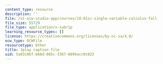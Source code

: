 ```yaml
---
content_type: resource
description: ''
file: /ol-ocw-studio-app/courses/18-01sc-single-variable-calculus-fall-2010/5a03c0bfb68d065c33676894acc0c823_Pd2xP5zDsRw.srt
file_size: 55729
file_type: application/x-subrip
learning_resource_types: []
license: https://creativecommons.org/licenses/by-nc-sa/4.0/
ocw_type: OCWFile
resourcetype: Other
title: 3play caption file
uid: 5a03c0bf-b68d-065c-3367-6894acc0c823
---
```

